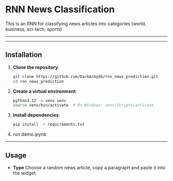 # RNN News Classification

This is an RNN for classifying news articles into categories (world, business, sci-tech, sports)

---


---

## Installation

1. **Clone the repository**:
    ```sh
    git clone https://github.com/DarkArmy66/rnn_news_prediction.git
    cd rnn_news_prediction
    ```

2. **Create a virtual environment**:
    ```sh
    python3.12 -m venv venv
    source venv/bin/activate  # On Windows: venv\Scripts\activate
    ```

3. **Install dependencies**:
    ```sh
    pip install -r requirements.txt
    ```

4. run demo.ipynb
---

## Usage

- **Type** Choose a random news article, copy a paragraph and paste it into the widget.



